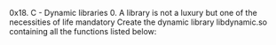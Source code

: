 0x18. C - Dynamic libraries
0. A library is not a luxury but one of the necessities of life
mandatory
Create the dynamic library libdynamic.so containing all the functions listed below:
